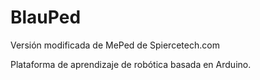 # BlauPed
Versión modificada de MePed de Spiercetech.com

Plataforma de aprendizaje de robótica basada en Arduino.
